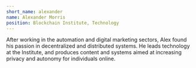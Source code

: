 ```yaml
---
short_name: alexander
name: Alexander Morris
position: Blockchain Institute, Technology
---
```

After working in the automation and digital marketing sectors, Alex found his passion in decentralized and distributed systems. He leads technology at the Institute, and produces content and systems aimed at increasing privacy and autonomy for individuals online.